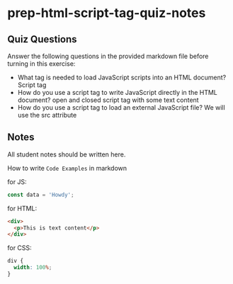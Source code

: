 # prep-html-script-tag-quiz-notes

## Quiz Questions

Answer the following questions in the provided markdown file before turning in this exercise:

- What tag is needed to load JavaScript scripts into an HTML document?
Script tag
- How do you use a script tag to write JavaScript directly in the HTML document?
open and closed script tag with some text content
- How do you use a script tag to load an external JavaScript file?
We will use the src attribute
## Notes

All student notes should be written here.

How to write `Code Examples` in markdown

for JS:

```javascript
const data = 'Howdy';
```

for HTML:

```html
<div>
  <p>This is text content</p>
</div>
```

for CSS:

```css
div {
  width: 100%;
}
```
